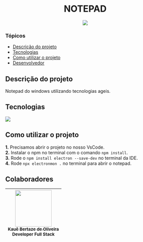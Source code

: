 <h1 align="center">NOTEPAD</h1>

<p align="center">
<img loading="lazy" src="http://img.shields.io/static/v1?label=STATUS&message=EM%20ANDAMENTO&color=0065fd&style=for-the-badge"/>
</p>

### Tópicos

- [Descrição do projeto](#descrição-do-projeto)
- [Tecnologias](#tecnologias)
- [Como utilizar o projeto](#como-utilizar-o-projeto)
- [Desenvolvedor](#desenvolvedor)

## Descrição do projeto

Notepad do windows utilizando tecnologias ageis.

## Tecnologias

<div width="140px">
    <img src="https://skillicons.dev/icons?i=javascript,electron,html,css,vscode" />
</div>

## Como utilizar o projeto

**1.** Precisamos abrir o projeto no nosso VsCode.<br>
**2.** Instalar o npm no terminal com o comando `npm install`.<br>
**3.** Rode o `npm install electron --save-dev` no terminal da IDE.<br>
**4.** Rode `npx electronmon .` no terminal para abrir o notepad.<br>

## Colaboradores

| [<img src="https://avatars.githubusercontent.com/u/69527468?v=4" width=115><br><sub>Kauê Bertaze de Oliveira</sub>](https://github.com/KaueTTS)<br><sub>Developer Full Stack</sub> |
| :---:
